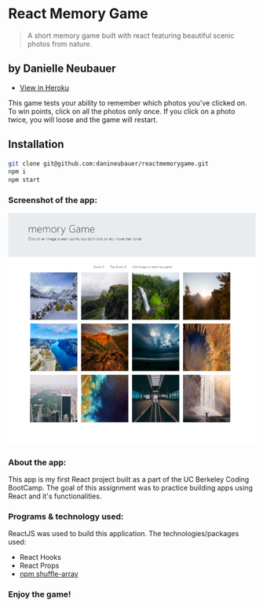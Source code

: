 # React Memory Game 
> A short memory game built with react featuring beautiful scenic photos from nature.
## by Danielle Neubauer 
* [View in Heroku](https://obscure-hollows-99947.herokuapp.com/)

This game tests your ability to remember which photos you've clicked on. To win points, click on all the photos only once. If you click on a photo twice, you will loose and the game will restart. 

## Installation

```sh
git clone git@github.com:danineubauer/reactmemorygame.git
npm i 
npm start
```

### Screenshot of the app:

![](./src/assets/Screenshot.png)

### About the app:

This app is my first React project built as a part of the UC Berkeley Coding BootCamp. The goal of this assignment was to practice building apps using React and it's functionalities. 

### Programs & technology used: 

ReactJS was used to build this application. The technologies/packages used:

* React Hooks 
* React Props
* [npm shuffle-array ](https://www.npmjs.com/package/shuffle-array)

### Enjoy the game! 




